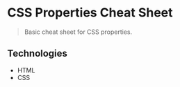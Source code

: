 # CSS Properties Cheat Sheet

> Basic cheat sheet for CSS properties.

## Technologies

- HTML
- CSS
